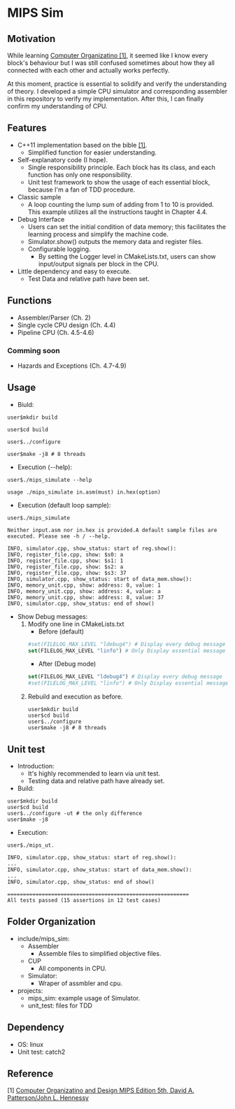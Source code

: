 # MIPS Sim

## Motivation


While learning [Computer Organizatino [1]](https://www.google.com/books/edition/_/2-izngEACAAJ?sa=X&ved=2ahUKEwiep9asqaL9AhXEiFwKHcKiDeoQre8FegQILRAa), it seemed like I know every block's behaviour but I was still confused sometimes about how they all connected with each other and actually works perfectly.

At this moment, practice is essential to solidify and verify the understanding of theory. I developed a simple CPU simulator and corresponding assembler in this repository to verify my implementation. After this, I can finally confirm my understanding of CPU.

## Features
- C++11 implementation based on the bible [[1]](https://www.google.com/books/edition/_/2-izngEACAAJ?sa=X&ved=2ahUKEwiep9asqaL9AhXEiFwKHcKiDeoQre8FegQILRAa).
    - Simplified function for easier understanding.
- Self-explanatory code (I hope).
    - Single responsibility principle. Each block has its class, and each function has only one responsibility.
    - Unit test framework to show the usage of each essential block, because I'm a fan of TDD procedure.
- Classic sample
    - A loop counting the lump sum of adding from 1 to 10 is provided. This example utilizes all the instructions taught in Chapter 4.4.
- Debug Interface
    - Users can set the initial condition of data memory; this facilitates the learning process and simplify the machine code.
    - Simulator.show() outputs the memory data and register files.
    - Configurable logging.
        - By setting the Logger level in CMakeLists.txt, users can show input/output signals per block in the CPU.
- Little dependency and easy to execute.
    - Test Data and relative path have been set.


## Functions
- Assembler/Parser (Ch. 2)
- Single cycle CPU design (Ch. 4.4)
- Pipeline CPU (Ch. 4.5-4.6)
### Comming soon
- Hazards and Exceptions (Ch. 4.7-4.9)

## Usage
- Biuld:
~~~shell
user$mkdir build

user$cd build

user$../configure

user$make -j8 # 8 threads
~~~
- Execution (--help):
~~~shell
user$./mips_simulate --help

usage ./mips_simulate in.asm(must) in.hex(option)
~~~
- Execution (default loop sample):
~~~shell
user$./mips_simulate

Neither input.asm nor in.hex is provided.A default sample files are executed. Please see -h / --help.

INFO, simulator.cpp, show_status: start of reg.show():
INFO, register_file.cpp, show: $s0: a
INFO, register_file.cpp, show: $s1: 1
INFO, register_file.cpp, show: $s2: a
INFO, register_file.cpp, show: $s3: 37
INFO, simulator.cpp, show_status: start of data_mem.show():
INFO, memory_unit.cpp, show: address: 0, value: 1
INFO, memory_unit.cpp, show: address: 4, value: a
INFO, memory_unit.cpp, show: address: 8, value: 37
INFO, simulator.cpp, show_status: end of show()
~~~
- Show Debug messages:
    1. Modify one line in CMakeLists.txt
        - Before (default)
        ~~~cmake
        #set(FILELOG_MAX_LEVEL "ldebug4") # Display every debug message
        set(FILELOG_MAX_LEVEL "linfo") # Only Display essential message
        ~~~
        - After (Debug mode)
        ~~~cmake
        set(FILELOG_MAX_LEVEL "ldebug4") # Display every debug message
        #set(FILELOG_MAX_LEVEL "linfo") # Only Display essential message
        ~~~
    2. Rebuild and execution as before.
        ~~~shell
        user$mkdir build
        user$cd build
        user$../configure
        user$make -j8 # 8 threads
        ~~~

## Unit test
- Introduction:
    - It's highly recommended to learn via unit test.
    - Testing data and relative path have already set.
- Build:
~~~shell
user$mkdir build
user$cd build
user$../configure -ut # the only difference
user$make -j8
~~~
- Execution:
~~~shell
user$./mips_ut.

INFO, simulator.cpp, show_status: start of reg.show():
...
INFO, simulator.cpp, show_status: start of data_mem.show():
...
INFO, simulator.cpp, show_status: end of show()

==========================================================
All tests passed (15 assertions in 12 test cases)

~~~


## Folder Organization
- include/mips_sim:
    - Assembler
        - Assemble files to simplified objective files.
    - CUP
        - All components in CPU.
    - Simulator:
        - Wraper of assmbler and cpu.
- projects:
    - mips_sim: example usage of Simulator.
    - unit_test: files for TDD

## Dependency
- OS: linux
- Unit test: catch2

## Reference
[1] [Computer Organizatino and Design MIPS Edition 5th, David A. Patterson/John L. Hennessy](https://www.google.com/books/edition/_/2-izngEACAAJ?sa=X&ved=2ahUKEwiep9asqaL9AhXEiFwKHcKiDeoQre8FegQILRAa)